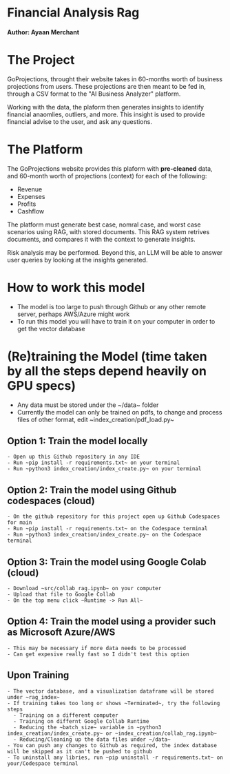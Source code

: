 # Financial Analysis Rag

#### Author: Ayaan Merchant

# The Project
GoProjections, throught their website takes in 60-months worth of business projections from users. These projections are then meant to be fed in, through a CSV format to the "AI Business Analyzer" platform. 

Working with the data, the plaform then generates insights to identify financial anaomlies, outliers, and more. This insight is used to provide financial advise to the user, and ask any questions.

# The Platform
The GoProjections website provides this plaform with **pre-cleaned** data, and 60-month worth of projections (context) for each of the following:
- Revenue
- Expenses
- Profits
- Cashflow

The platform must generate best case, nomral case, and worst case scenarios using RAG, with stored documents. This RAG system retrives documents, and compares it with the context to generate insights.

Risk analysis may be performed. Beyond this, an LLM will be able to answer user queries by looking at the insights generated.

# How to work this model
- The model is too large to push through Github or any other remote server, perhaps AWS/Azure might work
- To run this model you will have to train it on your computer in order to get the vector database

# (Re)training the Model (time taken by all the steps depend heavily on GPU specs)
  - Any data must be stored under the ~/data~ folder
  - Currently the model can only be trained on pdfs, to change and process files of other format, edit ~index_creation/pdf_load.py~

  ## Option 1: Train the model locally
    - Open up this Github repository in any IDE
    - Run ~pip install -r requirements.txt~ on your terminal
    - Run ~python3 index_creation/index_create.py~ on your terminal
  ## Option 2: Train the model using Github codespaces (cloud)
    - On the github repository for this project open up Github Codespaces for main
    - Run ~pip install -r requirements.txt~ on the Codespace terminal
    - Run ~python3 index_creation/index_create.py~ on the Codespace terminal
  ## Option 3: Train the model using Google Colab (cloud)
    - Download ~src/collab_rag.ipynb~ on your computer
    - Upload that file to Google Collab
    - On the top menu click ~Runtime -> Run All~
  ## Option 4: Train the model using a provider such as Microsoft Azure/AWS
    - This may be necessary if more data needs to be processed
    - Can get expesive really fast so I didn't test this option
  ## Upon Training
    - The vector database, and a visualization dataframe will be stored under ~rag_index~
    - If training takes too long or shows ~Terminated~, try the following steps
      - Training on a different computer 
      - Training on differnt Google Collab Runtime
      - Reducing the ~batch_size~ variable in ~python3 index_creation/index_create.py~ or ~index_creation/collab_rag.ipynb~
      - Reducing/Cleaning up the data files under ~/data~
    - You can push any changes to Github as required, the index database will be skipped as it can't be pushed to github
    - To uninstall any libries, run ~pip uninstall -r requirements.txt~ on your/Codespace terminal